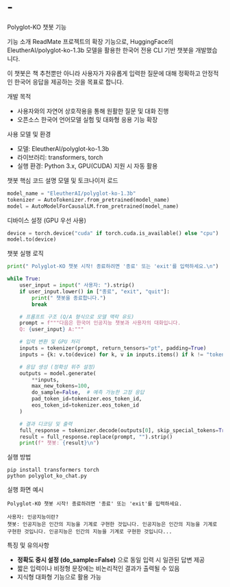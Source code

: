 # -

Polyglot-KO 챗봇 기능

기능 소개
ReadMate 프로젝트의 확장 기능으로, HuggingFace의 EleutherAI/polyglot-ko-1.3b 모델을 활용한 한국어 전용 CLI 기반 챗봇을 개발했습니다.

이 챗봇은 책 추천뿐만 아니라 사용자가 자유롭게 입력한 질문에 대해 정확하고 안정적인 한국어 응답을 제공하는 것을 목표로 합니다.

개발 목적
- 사용자와의 자연어 상호작용을 통해 원활한 질문 및 대화 진행
- 오픈소스 한국어 언어모델 실험 및 대화형 응용 기능 확장

사용 모델 및 환경
- 모델: EleutherAI/polyglot-ko-1.3b
- 라이브러리: transformers, torch
- 실행 환경: Python 3.x, GPU(CUDA) 지원 시 자동 활용

챗봇 핵심 코드 설명
모델 및 토크나이저 로드
```python
model_name = "EleutherAI/polyglot-ko-1.3b"
tokenizer = AutoTokenizer.from_pretrained(model_name)
model = AutoModelForCausalLM.from_pretrained(model_name)
```

디바이스 설정 (GPU 우선 사용)
```python
device = torch.device("cuda" if torch.cuda.is_available() else "cpu")
model.to(device)
```

챗봇 실행 로직
```python
print(" Polyglot-KO 챗봇 시작! 종료하려면 '종료' 또는 'exit'를 입력하세요.\n")

while True:
    user_input = input(" 사용자: ").strip()
    if user_input.lower() in ["종료", "exit", "quit"]:
        print(" 챗봇을 종료합니다.")
        break

    # 프롬프트 구조 (Q/A 형식으로 모델 맥락 유도)
    prompt = f"""다음은 한국어 인공지능 챗봇과 사용자의 대화입니다.
    Q: {user_input} A:"""

    # 입력 변환 및 GPU 처리
    inputs = tokenizer(prompt, return_tensors="pt", padding=True)
    inputs = {k: v.to(device) for k, v in inputs.items() if k != "token_type_ids"}

    # 응답 생성 (정확성 위주 설정)
    outputs = model.generate(
        **inputs,
        max_new_tokens=100,
        do_sample=False,  # 예측 가능한 고정 응답
        pad_token_id=tokenizer.eos_token_id,
        eos_token_id=tokenizer.eos_token_id
    )

    # 결과 디코딩 및 출력
    full_response = tokenizer.decode(outputs[0], skip_special_tokens=True)
    result = full_response.replace(prompt, "").strip()
    print(f" 챗봇: {result}\n")
```

실행 방법
```
pip install transformers torch
python polyglot_ko_chat.py
```

실행 화면 예시
```
Polyglot-KO 챗봇 시작! 종료하려면 '종료' 또는 'exit'를 입력하세요.

사용자: 인공지능이란?
챗봇: 인공지능은 인간의 지능을 기계로 구현한 것입니다. 인공지능은 인간의 지능을 기계로 구현한 것입니다. 인공지능은 인간의 지능을 기계로 구현한 것입니다...
```

특징 및 유의사항
- **정확도 중시 설정 (do_sample=False)** 으로 동일 입력 시 일관된 답변 제공
- 짧은 입력이나 비정형 문장에는 비논리적인 결과가 출력될 수 있음
- 지식형 대화형 기능으로 활용 가능
 
